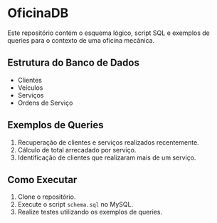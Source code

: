# OficinaDB

Este repositório contém o esquema lógico, script SQL e exemplos de queries para o contexto de uma oficina mecânica.

## Estrutura do Banco de Dados
- Clientes
- Veículos
- Serviços
- Ordens de Serviço

## Exemplos de Queries
1. Recuperação de clientes e serviços realizados recentemente.
2. Cálculo de total arrecadado por serviço.
3. Identificação de clientes que realizaram mais de um serviço.

## Como Executar
1. Clone o repositório.
2. Execute o script `schema.sql` no MySQL.
3. Realize testes utilizando os exemplos de queries.

